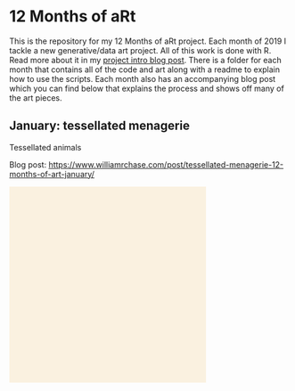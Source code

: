 # 12 Months of aRt

This is the repository for my 12 Months of aRt project. Each month of 2019 I tackle a new generative/data art project. All of this work is done with R. Read more about it in my <a href="https://www.williamrchase.com/post/12-months-of-art/" target="_blank">project intro blog post</a>. There is a folder for each month that contains all of the code and art along with a readme to explain how to use the scripts. Each month also has an accompanying blog post which you can find below that explains the process and shows off many of the art pieces. 


## January: tessellated menagerie

Tessellated animals

Blog post: <a href="https://www.williamrchase.com/post/tessellated-menagerie-12-months-of-art-january/" target="_blank">https://www.williamrchase.com/post/tessellated-menagerie-12-months-of-art-january/</a>

<img src="static/shattered_menagerie.gif" width=70%>
